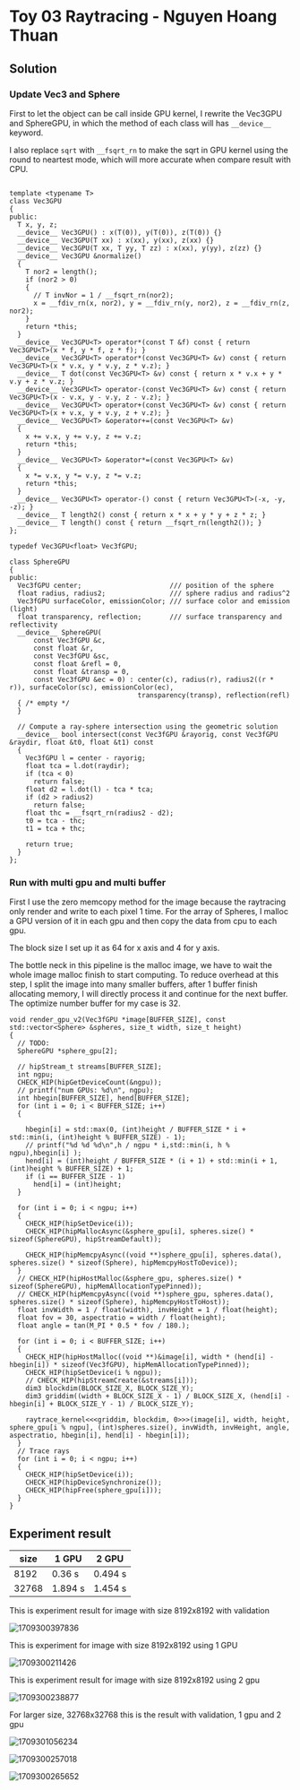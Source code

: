 # Toy 03 Raytracing - Nguyen Hoang Thuan

## Solution

### Update Vec3 and Sphere

First to let the object can be call inside GPU kernel, I rewrite the Vec3GPU and SphereGPU, in which the method of each class will has `__device__` keyword.

I also replace `sqrt` with `__fsqrt_rn` to make the sqrt in GPU kernel using the round to neartest mode, which will more accurate when compare result with CPU.

```

template <typename T>
class Vec3GPU
{
public:
  T x, y, z;
  __device__ Vec3GPU() : x(T(0)), y(T(0)), z(T(0)) {}
  __device__ Vec3GPU(T xx) : x(xx), y(xx), z(xx) {}
  __device__ Vec3GPU(T xx, T yy, T zz) : x(xx), y(yy), z(zz) {}
  __device__ Vec3GPU &normalize()
  {
    T nor2 = length();
    if (nor2 > 0)
    {
      // T invNor = 1 / __fsqrt_rn(nor2);
      x = __fdiv_rn(x, nor2), y = __fdiv_rn(y, nor2), z = __fdiv_rn(z, nor2);
    }
    return *this;
  }
  __device__ Vec3GPU<T> operator*(const T &f) const { return Vec3GPU<T>(x * f, y * f, z * f); }
  __device__ Vec3GPU<T> operator*(const Vec3GPU<T> &v) const { return Vec3GPU<T>(x * v.x, y * v.y, z * v.z); }
  __device__ T dot(const Vec3GPU<T> &v) const { return x * v.x + y * v.y + z * v.z; }
  __device__ Vec3GPU<T> operator-(const Vec3GPU<T> &v) const { return Vec3GPU<T>(x - v.x, y - v.y, z - v.z); }
  __device__ Vec3GPU<T> operator+(const Vec3GPU<T> &v) const { return Vec3GPU<T>(x + v.x, y + v.y, z + v.z); }
  __device__ Vec3GPU<T> &operator+=(const Vec3GPU<T> &v)
  {
    x += v.x, y += v.y, z += v.z;
    return *this;
  }
  __device__ Vec3GPU<T> &operator*=(const Vec3GPU<T> &v)
  {
    x *= v.x, y *= v.y, z *= v.z;
    return *this;
  }
  __device__ Vec3GPU<T> operator-() const { return Vec3GPU<T>(-x, -y, -z); }
  __device__ T length2() const { return x * x + y * y + z * z; }
  __device__ T length() const { return __fsqrt_rn(length2()); }
};

typedef Vec3GPU<float> Vec3fGPU;

class SphereGPU
{
public:
  Vec3fGPU center;                      /// position of the sphere
  float radius, radius2;                /// sphere radius and radius^2
  Vec3fGPU surfaceColor, emissionColor; /// surface color and emission (light)
  float transparency, reflection;       /// surface transparency and reflectivity
  __device__ SphereGPU(
      const Vec3fGPU &c,
      const float &r,
      const Vec3fGPU &sc,
      const float &refl = 0,
      const float &transp = 0,
      const Vec3fGPU &ec = 0) : center(c), radius(r), radius2((r * r)), surfaceColor(sc), emissionColor(ec),
                                transparency(transp), reflection(refl)
  { /* empty */
  }

  // Compute a ray-sphere intersection using the geometric solution
  __device__ bool intersect(const Vec3fGPU &rayorig, const Vec3fGPU &raydir, float &t0, float &t1) const
  {
    Vec3fGPU l = center - rayorig;
    float tca = l.dot(raydir);
    if (tca < 0)
      return false;
    float d2 = l.dot(l) - tca * tca;
    if (d2 > radius2)
      return false;
    float thc = __fsqrt_rn(radius2 - d2);
    t0 = tca - thc;
    t1 = tca + thc;

    return true;
  }
};
```

### Run with multi gpu and multi buffer

First I use the zero memcopy method for the image because the raytracing only render and write to each pixel 1 time. For the array of Spheres, I malloc a GPU version of it in each gpu and then copy the data from cpu to each gpu.

The block size I set up it as 64 for x axis and 4 for y axis.

The bottle neck in this pipeline is the malloc image, we have to wait the whole image malloc finish to start computing. To reduce overhead at this step, I split the image into many smaller buffers, after 1 buffer finish allocating memory, I will directly process it and continue for the next buffer. The optimize number buffer for my case is 32.

```
void render_gpu_v2(Vec3fGPU *image[BUFFER_SIZE], const std::vector<Sphere> &spheres, size_t width, size_t height)
{
  // TODO:
  SphereGPU *sphere_gpu[2];

  // hipStream_t streams[BUFFER_SIZE];
  int ngpu;
  CHECK_HIP(hipGetDeviceCount(&ngpu));
  // printf("num GPUs: %d\n", ngpu);
  int hbegin[BUFFER_SIZE], hend[BUFFER_SIZE];
  for (int i = 0; i < BUFFER_SIZE; i++)
  {

    hbegin[i] = std::max(0, (int)height / BUFFER_SIZE * i + std::min(i, (int)height % BUFFER_SIZE) - 1);
    // printf("%d %d %d\n",h / ngpu * i,std::min(i, h % ngpu),hbegin[i] );
    hend[i] = (int)height / BUFFER_SIZE * (i + 1) + std::min(i + 1, (int)height % BUFFER_SIZE) + 1;
    if (i == BUFFER_SIZE - 1)
      hend[i] = (int)height;
  }

  for (int i = 0; i < ngpu; i++)
  {
    CHECK_HIP(hipSetDevice(i));
    CHECK_HIP(hipMallocAsync(&sphere_gpu[i], spheres.size() * sizeof(SphereGPU), hipStreamDefault));

    CHECK_HIP(hipMemcpyAsync((void **)sphere_gpu[i], spheres.data(), spheres.size() * sizeof(Sphere), hipMemcpyHostToDevice));
  }
  // CHECK_HIP(hipHostMalloc(&sphere_gpu, spheres.size() * sizeof(SphereGPU), hipMemAllocationTypePinned));
  // CHECK_HIP(hipMemcpyAsync((void **)sphere_gpu, spheres.data(), spheres.size() * sizeof(Sphere), hipMemcpyHostToHost));
  float invWidth = 1 / float(width), invHeight = 1 / float(height);
  float fov = 30, aspectratio = width / float(height);
  float angle = tan(M_PI * 0.5 * fov / 180.);

  for (int i = 0; i < BUFFER_SIZE; i++)
  {
    CHECK_HIP(hipHostMalloc((void **)&image[i], width * (hend[i] - hbegin[i]) * sizeof(Vec3fGPU), hipMemAllocationTypePinned));
    CHECK_HIP(hipSetDevice(i % ngpu));
    // CHECK_HIP(hipStreamCreate(&streams[i]));
    dim3 blockdim(BLOCK_SIZE_X, BLOCK_SIZE_Y);
    dim3 griddim((width + BLOCK_SIZE_X - 1) / BLOCK_SIZE_X, (hend[i] - hbegin[i] + BLOCK_SIZE_Y - 1) / BLOCK_SIZE_Y);

    raytrace_kernel<<<griddim, blockdim, 0>>>(image[i], width, height, sphere_gpu[i % ngpu], (int)spheres.size(), invWidth, invHeight, angle, aspectratio, hbegin[i], hend[i] - hbegin[i]);
  }
  // Trace rays
  for (int i = 0; i < ngpu; i++)
  {
    CHECK_HIP(hipSetDevice(i));
    CHECK_HIP(hipDeviceSynchronize());
    CHECK_HIP(hipFree(sphere_gpu[i]));
  }
}

```

## Experiment result

| size  | 1 GPU   | 2 GPU   |
| ----- | ------- | ------- |
| 8192  | 0.36 s  | 0.494 s |
| 32768 | 1.894 s | 1.454 s |

This is experiment result for image with size 8192x8192 with validation

![1709300397836](image/report/1709300397836.png)

This is experiment for image with size 8192x8192 using 1 GPU

![1709300211426](image/report/1709300211426.png)

This is experiment result for image with size 8192x8192 using 2 gpu

![1709300238877](image/report/1709300238877.png)

For larger size, 32768x32768 this is the result with validation, 1 gpu and 2 gpu

![1709301056234](image/report/1709301056234.png)

![1709300257018](image/report/1709300257018.png)

![1709300265652](image/report/1709300265652.png)
